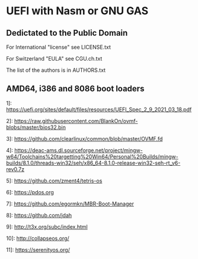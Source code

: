 UEFI with Nasm or GNU GAS
=========================

Dedictated to the Public Domain
-------------------------------

For International "license" see LICENSE.txt

For Switzerland "EULA" see CGU.ch.txt

The list of the authors is in AUTHORS.txt


AMD64, i386 and 8086 boot loaders
---------------------------------


1]: https://uefi.org/sites/default/files/resources/UEFI_Spec_2_9_2021_03_18.pdf

2]: https://raw.githubusercontent.com/BlankOn/ovmf-blobs/master/bios32.bin

3]: https://github.com/clearlinux/common/blob/master/OVMF.fd

4]: https://deac-ams.dl.sourceforge.net/project/mingw-w64/Toolchains%20targetting%20Win64/Personal%20Builds/mingw-builds/8.1.0/threads-win32/seh/x86_64-8.1.0-release-win32-seh-rt_v6-rev0.7z

5]: https://github.com/zment4/tetris-os

6]: https://pdos.org

7]: https://github.com/egormkn/MBR-Boot-Manager

8]: https://github.com/jdah

9]: http://t3x.org/subc/index.html

10]: http://collapseos.org/

11]: https://serenityos.org/

